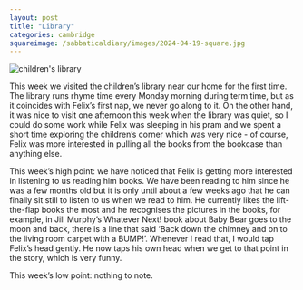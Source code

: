 ```yaml
---
layout: post
title: "Library"
categories: cambridge
squareimage: /sabbaticaldiary/images/2024-04-19-square.jpg
---
```

<img src="/sabbaticaldiary/images/2024-04-19.jpg" alt="children's library" class="center">

This week we visited the children’s library near our home for the first time. The library runs rhyme time every Monday morning during term time, but as it coincides with Felix’s first nap, we never go along to it. On the other hand, it was nice to visit one afternoon this week when the library was quiet, so I could do some work while Felix was sleeping in his pram and we spent a short time exploring the children’s corner which was very nice - of course, Felix was more interested in pulling all the books from the bookcase than anything else.

This week’s high point: we have noticed that Felix is getting more interested in listening to us reading him books. We have been reading to him since he was a few months old but it is only until about a few weeks ago that he can finally sit still to listen to us when we read to him. He currently likes the lift-the-flap books the most and he recognises the pictures in the books, for example, in Jill Murphy’s Whatever Next! book about Baby Bear goes to the moon and back, there is a line that said ‘Back down the chimney and on to the living room carpet with a BUMP!’. Whenever I read that, I would tap Felix’s head gently. He now taps his own head when we get to that point in the story, which is very funny.

This week’s low point: nothing to note.